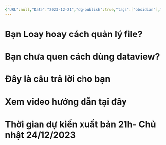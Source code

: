 ```yaml
---
{"URL":null,"Date":"2023-12-21","dg-publish":true,"tags":["obsidian"],"Hoàn thành":true,"permalink":"/Haiha's Sharing Ideal/Hướng Dẫn Dùng Plugin Project để quản lý 1 file chuyên nghiệp trong obsidian/","dgPassFrontmatter":true,"noteIcon":"2","created":"2023-12-21T16:50:12.206+07:00","updated":"2023-12-29T11:02:57.000+07:00"}
---
```



# Bạn Loay hoay cách quản lý file?
# Bạn chưa quen cách dùng dataview?

# Đây là câu trả lời cho bạn

# Xem video hướng dẫn tại đây

# Thời gian dự kiến xuất bản 21h- Chủ nhật 24/12/2023